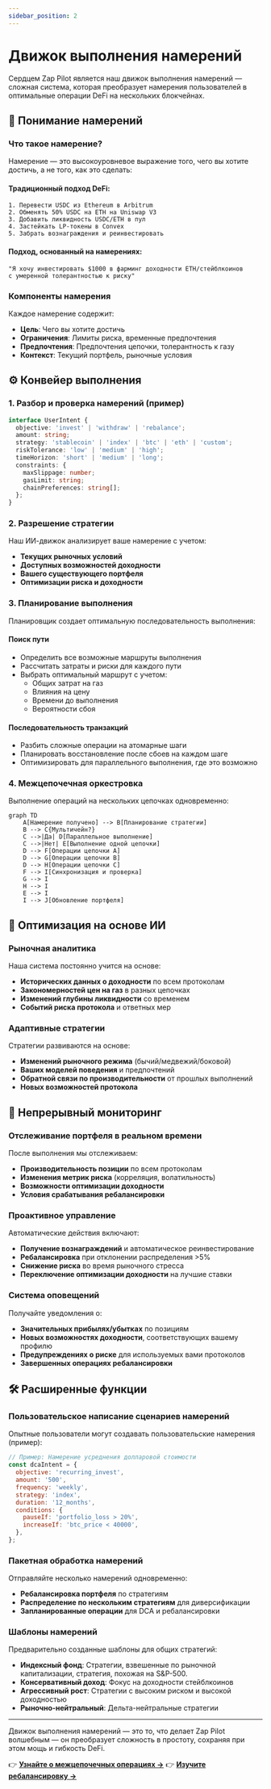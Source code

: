 ```yaml
---
sidebar_position: 2
---
```


# Движок выполнения намерений

Сердцем Zap Pilot является наш движок выполнения намерений — сложная система, которая преобразует
намерения пользователей в оптимальные операции DeFi на нескольких блокчейнах.

## 🎯 Понимание намерений

### Что такое намерение?

Намерение — это высокоуровневое выражение того, чего вы хотите достичь, а не того, как это сделать:

#### **Традиционный подход DeFi:**

```
1. Перевести USDC из Ethereum в Arbitrum
2. Обменять 50% USDC на ETH на Uniswap V3
3. Добавить ликвидность USDC/ETH в пул
4. Застейкать LP-токены в Convex
5. Забрать вознаграждения и реинвестировать
```

#### **Подход, основанный на намерениях:**

```
"Я хочу инвестировать $1000 в фарминг доходности ETH/стейблкоинов
с умеренной толерантностью к риску"
```

### Компоненты намерения

Каждое намерение содержит:

- **Цель**: Чего вы хотите достичь
- **Ограничения**: Лимиты риска, временные предпочтения
- **Предпочтения**: Предпочтения цепочки, толерантность к газу
- **Контекст**: Текущий портфель, рыночные условия

## ⚙️ Конвейер выполнения

### 1. Разбор и проверка намерений (пример)

```typescript
interface UserIntent {
  objective: 'invest' | 'withdraw' | 'rebalance';
  amount: string;
  strategy: 'stablecoin' | 'index' | 'btc' | 'eth' | 'custom';
  riskTolerance: 'low' | 'medium' | 'high';
  timeHorizon: 'short' | 'medium' | 'long';
  constraints: {
    maxSlippage: number;
    gasLimit: string;
    chainPreferences: string[];
  };
}
```

### 2. Разрешение стратегии

Наш ИИ-движок анализирует ваше намерение с учетом:

- **Текущих рыночных условий**
- **Доступных возможностей доходности**
- **Вашего существующего портфеля**
- **Оптимизации риска и доходности**

### 3. Планирование выполнения

Планировщик создает оптимальную последовательность выполнения:

#### **Поиск пути**

- Определить все возможные маршруты выполнения
- Рассчитать затраты и риски для каждого пути
- Выбрать оптимальный маршрут с учетом:
  - Общих затрат на газ
  - Влияния на цену
  - Времени до выполнения
  - Вероятности сбоя

#### **Последовательность транзакций**

- Разбить сложные операции на атомарные шаги
- Планировать восстановление после сбоев на каждом шаге
- Оптимизировать для параллельного выполнения, где это возможно

### 4. Межцепочечная оркестровка

Выполнение операций на нескольких цепочках одновременно:

```mermaid
graph TD
    A[Намерение получено] --> B[Планирование стратегии]
    B --> C{Мультичейн?}
    C -->|Да| D[Параллельное выполнение]
    C -->|Нет| E[Выполнение одной цепочки]
    D --> F[Операции цепочки A]
    D --> G[Операции цепочки B]
    D --> H[Операции цепочки C]
    F --> I[Синхронизация и проверка]
    G --> I
    H --> I
    E --> I
    I --> J[Обновление портфеля]
```

## 🧠 Оптимизация на основе ИИ

### Рыночная аналитика

Наша система постоянно учится на основе:

- **Исторических данных о доходности** по всем протоколам
- **Закономерностей цен на газ** в разных цепочках
- **Изменений глубины ликвидности** со временем
- **Событий риска протокола** и ответных мер

### Адаптивные стратегии

Стратегии развиваются на основе:

- **Изменений рыночного режима** (бычий/медвежий/боковой)
- **Ваших моделей поведения** и предпочтений
- **Обратной связи по производительности** от прошлых выполнений
- **Новых возможностей протокола**

## 🔄 Непрерывный мониторинг

### Отслеживание портфеля в реальном времени

После выполнения мы отслеживаем:

- **Производительность позиции** по всем протоколам
- **Изменения метрик риска** (корреляция, волатильность)
- **Возможности оптимизации доходности**
- **Условия срабатывания ребалансировки**

### Проактивное управление

Автоматические действия включают:

- **Получение вознаграждений** и автоматическое реинвестирование
- **Ребалансировка** при отклонении распределения >5%
- **Снижение риска** во время рыночного стресса
- **Переключение оптимизации доходности** на лучшие ставки

### Система оповещений

Получайте уведомления о:

- **Значительных прибылях/убытках** по позициям
- **Новых возможностях доходности**, соответствующих вашему профилю
- **Предупреждениях о риске** для используемых вами протоколов
- **Завершенных операциях ребалансировки**

## 🛠️ Расширенные функции

### Пользовательское написание сценариев намерений

Опытные пользователи могут создавать пользовательские намерения (пример):

```javascript
// Пример: Намерение усреднения долларовой стоимости
const dcaIntent = {
  objective: 'recurring_invest',
  amount: '500',
  frequency: 'weekly',
  strategy: 'index',
  duration: '12_months',
  conditions: {
    pauseIf: 'portfolio_loss > 20%',
    increaseIf: 'btc_price < 40000',
  },
};
```

### Пакетная обработка намерений

Отправляйте несколько намерений одновременно:

- **Ребалансировка портфеля** по стратегиям
- **Распределение по нескольким стратегиям** для диверсификации
- **Запланированные операции** для DCA и ребалансировки

### Шаблоны намерений

Предварительно созданные шаблоны для общих стратегий:

- **Индексный фонд**: Стратегии, взвешенные по рыночной капитализации, стратегия, похожая на
  S&P-500.
- **Консервативный доход**: Фокус на доходности стейблкоинов
- **Агрессивный рост**: Стратегии с высоким риском и высокой доходностью
- **Рыночно-нейтральный**: Дельта-нейтральные стратегии

---

Движок выполнения намерений — это то, что делает Zap Pilot волшебным — он преобразует сложность в
простоту, сохраняя при этом мощь и гибкость DeFi.

👉 **[Узнайте о межцепочечных операциях →](./cross-chain-operations)** 👉
**[Изучите ребалансировку →](./rebalancing)**
